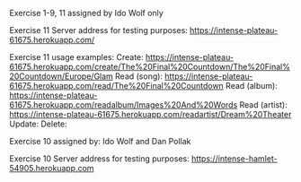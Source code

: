 Exercise 1-9, 11 assigned by Ido Wolf only

Exercise 11 Server address for testing purposes: https://intense-plateau-61675.herokuapp.com/

Exercise 11 usage examples:
Create: https://intense-plateau-61675.herokuapp.com/create/The%20Final%20Countdown/The%20Final%20Countdown/Europe/Glam
Read (song): https://intense-plateau-61675.herokuapp.com/read/The%20Final%20Countdown
Read (album): https://intense-plateau-61675.herokuapp.com/readalbum/Images%20And%20Words
Read (artist): https://intense-plateau-61675.herokuapp.com/readartist/Dream%20Theater
Update: 
Delete: 

Exercise 10 assigned by: Ido Wolf and Dan Pollak

Exercise 10 Server address for testing purposes: https://intense-hamlet-54905.herokuapp.com
